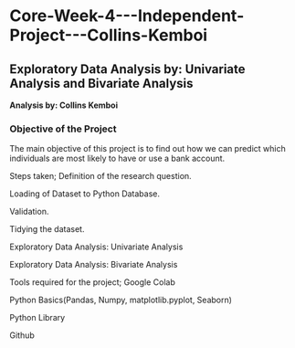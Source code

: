 # Core-Week-4---Independent-Project---Collins-Kemboi

## Exploratory Data Analysis by: Univariate Analysis and Bivariate Analysis

**Analysis by: Collins Kemboi**

### Objective of the Project
The main objective of this project is to find out how we can predict which individuals are most likely to have or use a bank account.

Steps taken;
Definition of the research question.

Loading of Dataset to Python Database.

Validation.

Tidying the dataset.

Exploratory Data Analysis: Univariate Analysis

Exploratory Data Analysis: Bivariate Analysis


Tools required for the project;
Google Colab

Python Basics(Pandas, Numpy, matplotlib.pyplot, Seaborn)

Python Library

Github
